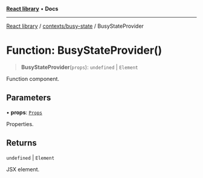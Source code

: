[**React library**](../../../index.md) • **Docs**

***

[React library](../../../modules.md) / [contexts/busy-state](../index.md) / BusyStateProvider

# Function: BusyStateProvider()

> **BusyStateProvider**(`props`): `undefined` \| `Element`

Function component.

## Parameters

• **props**: [`Props`](../interfaces/Props.md)

Properties.

## Returns

`undefined` \| `Element`

JSX element.
